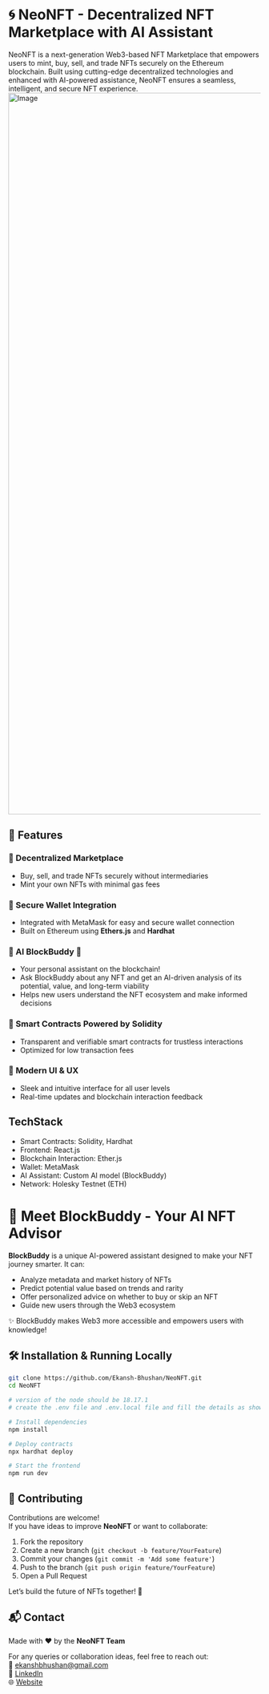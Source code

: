 # 🌀 NeoNFT - Decentralized NFT Marketplace with AI Assistant

NeoNFT is a next-generation Web3-based NFT Marketplace that empowers users to mint, buy, sell, and trade NFTs securely on the Ethereum blockchain. Built using cutting-edge decentralized technologies and enhanced with AI-powered assistance, NeoNFT ensures a seamless, intelligent, and secure NFT experience.
<img width="1440" alt="Image" src="https://github.com/user-attachments/assets/0cb82e48-31b9-439d-a680-7a4c9a7135c6" />

## 🚀 Features

### 🔹 Decentralized Marketplace
- Buy, sell, and trade NFTs securely without intermediaries  
- Mint your own NFTs with minimal gas fees

### 🔹 Secure Wallet Integration
- Integrated with MetaMask for easy and secure wallet connection  
- Built on Ethereum using **Ethers.js** and **Hardhat**

### 🔹 AI BlockBuddy 🤖
- Your personal assistant on the blockchain!  
- Ask BlockBuddy about any NFT and get an AI-driven analysis of its potential, value, and long-term viability  
- Helps new users understand the NFT ecosystem and make informed decisions

### 🔹 Smart Contracts Powered by Solidity
- Transparent and verifiable smart contracts for trustless interactions  
- Optimized for low transaction fees

### 🔹 Modern UI & UX
- Sleek and intuitive interface for all user levels  
- Real-time updates and blockchain interaction feedback


## TechStack
- Smart Contracts: Solidity, Hardhat
- Frontend: React.js
- Blockchain Interaction: Ether.js
- Wallet: MetaMask
- AI Assistant: Custom AI model (BlockBuddy)
- Network: Holesky Testnet (ETH)


# 🧠 Meet BlockBuddy - Your AI NFT Advisor

**BlockBuddy** is a unique AI-powered assistant designed to make your NFT journey smarter. It can:

- Analyze metadata and market history of NFTs  
- Predict potential value based on trends and rarity  
- Offer personalized advice on whether to buy or skip an NFT  
- Guide new users through the Web3 ecosystem  

✨ BlockBuddy makes Web3 more accessible and empowers users with knowledge!


## 🛠️ Installation & Running Locally

```bash
git clone https://github.com/Ekansh-Bhushan/NeoNFT.git
cd NeoNFT

# version of the node should be 18.17.1
# create the .env file and .env.local file and fill the details as shown in images below

# Install dependencies
npm install

# Deploy contracts
npx hardhat deploy

# Start the frontend
npm run dev

```

## 🤝 Contributing

Contributions are welcome!  
If you have ideas to improve **NeoNFT** or want to collaborate:

1. Fork the repository  
2. Create a new branch (`git checkout -b feature/YourFeature`)  
3. Commit your changes (`git commit -m 'Add some feature'`)  
4. Push to the branch (`git push origin feature/YourFeature`)  
5. Open a Pull Request

Let’s build the future of NFTs together! 🚀

## 📬 Contact

Made with ❤️ by the **NeoNFT Team**

For any queries or collaboration ideas, feel free to reach out:  
📧  [ekanshbhushan@gmail.com](mailto:ekanshbhushan@gmail.com)  
💼 [LinkedIn](https://www.linkedin.com/in/ekansh-bhushan)  
🌐 [Website](https://ekanshbhushan.in)
